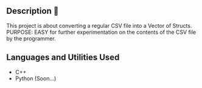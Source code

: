 <h2>Description  📃</h2>
This project is about converting a regular CSV file into a Vector of Structs.
PURPOSE:  EASY for further experimentation on the contents of the CSV file by the programmer.

<br />


<h2>Languages and Utilities Used</h2>

- C++
- Python (Soon...)




